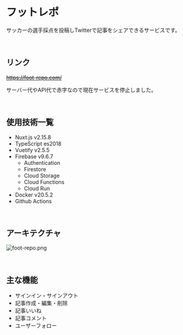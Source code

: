 # フットレポ
サッカーの選手採点を投稿しTwitterで記事をシェアできるサービスです。

<br />

## リンク

<s>https://foot-repo.com/</s>

サーバー代やAPI代で赤字なので現在サービスを停止しました。

<br />

## 使用技術一覧

- Nuxt.js v2.15.8
- TypeScript es2018
- Vuetify v2.5.5
- Firebase v9.6.7
  - Authentication
  - Firestore
  - Cloud Storage
  - Cloud Functions
  - Cloud Run
- Docker v20.5.2
- Github Actions

<br />

## アーキテクチャ

![foot-repo.png](https://qiita-image-store.s3.ap-northeast-1.amazonaws.com/0/2568126/800b1c5a-1eb9-e931-54c2-1060cb1495ea.png)

<br />

## 主な機能
- サインイン・サインアウト
- 記事作成・編集・削除
- 記事いいね
- 記事コメント
- ユーザーフォロー
